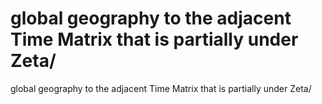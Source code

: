 # global geography to the adjacent Time Matrix that is partially under Zeta/

global geography to the adjacent Time Matrix that is partially under Zeta/